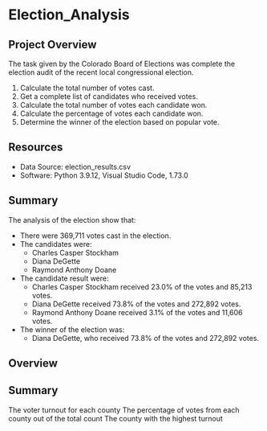 # Election_Analysis

## Project Overview
The task given by the Colorado Board of Elections was complete the election audit of the recent local congressional election.

1. Calculate the total number of votes cast.
2. Get a complete list of candidates who received votes.
3. Calculate the total number of votes each candidate won.
4. Calculate the percentage of votes each candidate won.
5. Determine the winner of the election based on popular vote.


## Resources
- Data Source: election_results.csv
- Software: Python 3.9.12, Visual Studio Code, 1.73.0

## Summary
The analysis of the election show that:
- There were 369,711 votes cast in the election.
- The candidates were:
    - Charles Casper Stockham
    - Diana DeGette
    - Raymond Anthony Doane
- The candidate result were:
    - Charles Casper Stockham received 23.0% of the votes and 85,213 votes.
    - Diana DeGette received 73.8% of the votes and 272,892 votes.
    - Raymond Anthony Doane received 3.1% of the votes and 11,606 votes.
- The winner of the election was:
    - Diana DeGette, who received 73.8% of the votes and 272,892 votes.

## Overview

## Summary
    
The voter turnout for each county
The percentage of votes from each county out of the total count
The county with the highest turnout
